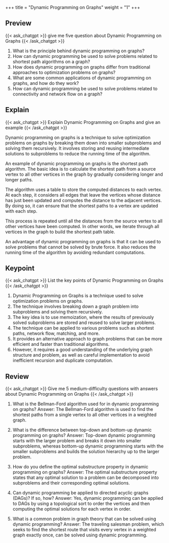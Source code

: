 +++
title = "Dynamic Programming on Graphs"
weight = "1"
+++
## Preview
{{< ask_chatgpt >}}
give me five question about Dynamic Programming on Graphs
{{< /ask_chatgpt >}}



1. What is the principle behind dynamic programming on graphs? 
2. How can dynamic programming be used to solve problems related to shortest path algorithms on a graph? 
3. How does dynamic programming on graphs differ from traditional approaches to optimization problems on graphs? 
4. What are some common applications of dynamic programming on graphs, and how do they work? 
5. How can dynamic programming be used to solve problems related to connectivity and network flow on a graph?   

## Explain
{{< ask_chatgpt >}}
Explain Dynamic Programming on Graphs and give an example
{{< /ask_chatgpt >}}



Dynamic programming on graphs is a technique to solve optimization problems on graphs by breaking them down into smaller subproblems and solving them recursively. It involves storing and reusing intermediate solutions to subproblems to reduce the running time of the algorithm.

An example of dynamic programming on graphs is the shortest path algorithm. The basic idea is to calculate the shortest path from a source vertex to all other vertices in the graph by gradually considering longer and longer paths.

The algorithm uses a table to store the computed distances to each vertex. At each step, it considers all edges that leave the vertices whose distance has just been updated and computes the distance to the adjacent vertices. By doing so, it can ensure that the shortest paths to a vertex are updated with each step.

This process is repeated until all the distances from the source vertex to all other vertices have been computed. In other words, we iterate through all vertices in the graph to build the shortest path table.

An advantage of dynamic programming on graphs is that it can be used to solve problems that cannot be solved by brute force. It also reduces the running time of the algorithm by avoiding redundant computations.   

## Keypoint
{{< ask_chatgpt >}}
List the key points of Dynamic Programming on Graphs
{{< /ask_chatgpt >}}



1. Dynamic Programming on Graphs is a technique used to solve optimization problems on graphs.
2. The technique involves breaking down a graph problem into subproblems and solving them recursively.
3. The key idea is to use memoization, where the results of previously solved subproblems are stored and reused to solve larger problems.
4. The technique can be applied to various problems such as shortest paths, network flow, matching, and more.
5. It provides an alternative approach to graph problems that can be more efficient and faster than traditional algorithms.
6. However, it requires a good understanding of the underlying graph structure and problem, as well as careful implementation to avoid inefficient recursion and duplicate computation.   

## Review
{{< ask_chatgpt >}}
Give me 5 medium-difficulty questions with answers about Dynamic Programming on Graphs
{{< /ask_chatgpt >}}



1. What is the Bellman-Ford algorithm used for in dynamic programming on graphs?
Answer: The Bellman-Ford algorithm is used to find the shortest paths from a single vertex to all other vertices in a weighted graph.

2. What is the difference between top-down and bottom-up dynamic programming on graphs?
Answer: Top-down dynamic programming starts with the larger problem and breaks it down into smaller subproblems, whereas bottom-up dynamic programming starts with the smaller subproblems and builds the solution hierarchy up to the larger problem.

3. How do you define the optimal substructure property in dynamic programming on graphs?
Answer: The optimal substructure property states that any optimal solution to a problem can be decomposed into subproblems and their corresponding optimal solutions.

4. Can dynamic programming be applied to directed acyclic graphs (DAGs)? If so, how?
Answer: Yes, dynamic programming can be applied to DAGs by using a topological sort to order the vertices and then computing the optimal solutions for each vertex in order.

5. What is a common problem in graph theory that can be solved using dynamic programming?
Answer: The traveling salesman problem, which seeks to find the shortest route that visits every vertex in a weighted graph exactly once, can be solved using dynamic programming.   

